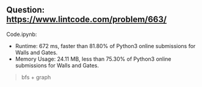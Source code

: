 ## Question: https://www.lintcode.com/problem/663/

Code.ipynb:
* Runtime: 672 ms, faster than 81.80% of Python3 online submissions for Walls and Gates.
* Memory Usage: 24.11 MB, less than 75.30% of Python3 online submissions for Walls and Gates.
> bfs + graph
